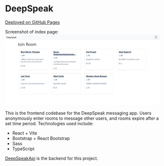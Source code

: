 # DeepSpeak

[Deployed on GitHub Pages](https://davidsemke.github.io/DeepSpeak/)

Screenshot of index page:
![DeepSpeak's index page](/documentation/index-page.png?raw=true)

This is the frontend codebase for the DeepSpeak messaging app. Users anonymously enter rooms to message other users, and rooms expire after a set time period. Technologies used include:
- React + Vite
- Bootstrap + React Bootstrap
- Sass
- TypeScript

[DeepSpeakApi](https://github.com/DavidSemke/DeepSpeakApi) is the backend for this project.
